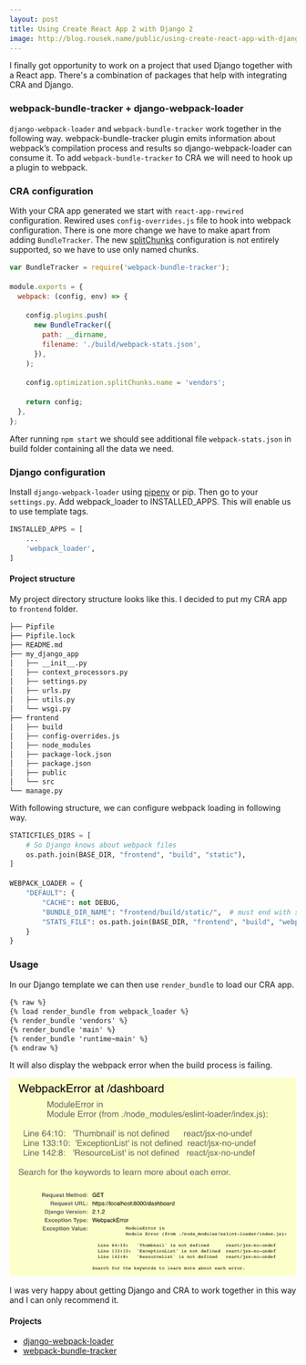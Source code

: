 ```yaml
---
layout: post
title: Using Create React App 2 with Django 2
image: http://blog.rousek.name/public/using-create-react-app-with-django.png
---
```


I finally got opportunity to work on a project that used Django together with a React app. There's a combination of packages that help with integrating CRA and Django.

### webpack-bundle-tracker + django-webpack-loader

`django-webpack-loader` and `webpack-bundle-tracker` work together in the following way. webpack-bundle-tracker plugin emits information about webpack’s compilation process and results so django-webpack-loader can consume it. To add `webpack-bundle-tracker` to CRA we will need to hook up a plugin to webpack.

### CRA configuration

With your CRA app generated we start with `react-app-rewired` configuration. Rewired uses `config-overrides.js` file to hook into webpack configuration. There is one more change we have to make apart from adding `BundleTracker`. The new [splitChunks](https://medium.com/webpack/webpack-4-code-splitting-chunk-graph-and-the-splitchunks-optimization-be739a861366) configuration is not entirely supported, so we have to use only named chunks.

```js
var BundleTracker = require('webpack-bundle-tracker');

module.exports = {
  webpack: (config, env) => {

    config.plugins.push(
      new BundleTracker({
        path: __dirname,
        filename: './build/webpack-stats.json',
      }),
    );

    config.optimization.splitChunks.name = 'vendors';

    return config;
  },
};
```

After running `npm start` we should see additional file `webpack-stats.json` in build folder containing all the data we need.

### Django configuration

Install `django-webpack-loader` using [pipenv](https://packaging.python.org/tutorials/managing-dependencies/) or pip. Then go to your `settings.py`. Add webpack_loader to INSTALLED_APPS. This will enable us to use template tags.

```py
INSTALLED_APPS = [
    ...
    'webpack_loader',
]
```

#### Project structure

My project directory structure looks like this. I decided to put my CRA app to `frontend` folder.

```tree
├── Pipfile
├── Pipfile.lock
├── README.md
├── my_django_app
│   ├── __init__.py
│   ├── context_processors.py
│   ├── settings.py
│   ├── urls.py
│   ├── utils.py
│   └── wsgi.py
├── frontend
│   ├── build
│   ├── config-overrides.js
│   ├── node_modules
│   ├── package-lock.json
│   ├── package.json
│   ├── public
│   └── src
└── manage.py
```

With following structure, we can configure webpack loading in following way.

```py
STATICFILES_DIRS = [
    # So Django knows about webpack files
    os.path.join(BASE_DIR, "frontend", "build", "static"),
]

WEBPACK_LOADER = {
    "DEFAULT": {
        "CACHE": not DEBUG,
        "BUNDLE_DIR_NAME": "frontend/build/static/",  # must end with slash
        "STATS_FILE": os.path.join(BASE_DIR, "frontend", "build", "webpack-stats.json"),
    }
}
```

### Usage

In our Django template we can then use `render_bundle` to load our CRA app.

```liquid
{% raw %}
{% load render_bundle from webpack_loader %}
{% render_bundle 'vendors' %}
{% render_bundle 'main' %}
{% render_bundle 'runtime~main' %}
{% endraw %}
```

It will also display the webpack error when the build process is failing.

<p class="post__image-center">
  <img src="/public/django-webpack-error.png" alt="Webpack error in Django" class="post__image post__image-full-width">
</p>

I was very happy about getting Django and CRA to work together in this way and I can only recommend it.

#### Projects

- [django-webpack-loader](https://github.com/owais/django-webpack-loader)
- [webpack-bundle-tracker](https://github.com/owais/webpack-bundle-tracker)